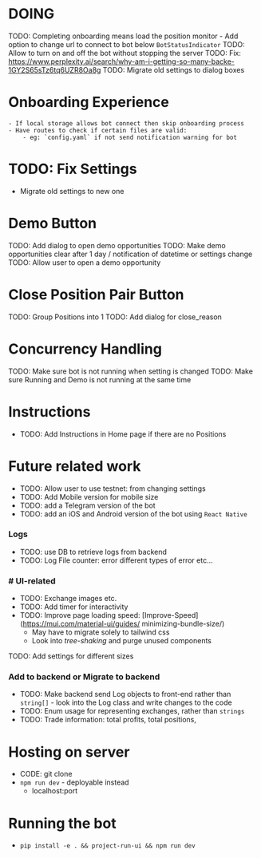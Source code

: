 # DOING
TODO: Completing onboarding means load the position monitor
    - Add option to change url to connect to bot below `BotStatusIndicator`
TODO: Allow to turn on and off the bot without stopping the server
TODO: Fix: https://www.perplexity.ai/search/why-am-i-getting-so-many-backe-1GY2S65sTz6tq6UZR8Oa8g
TODO: Migrate old settings to dialog boxes

# Onboarding Experience
    - If local storage allows bot connect then skip onboarding process
    - Have routes to check if certain files are valid: 
        - eg: `config.yaml` if not send notification warning for bot

# TODO: Fix Settings
- Migrate old settings to new one

# Demo Button
TODO: Add dialog to open demo opportunities
TODO: Make demo opportunities clear after 1 day / notification of datetime or settings change
TODO: Allow user to open a demo opportunity

# Close Position Pair Button
TODO: Group Positions into 1
TODO: Add dialog for close_reason

# Concurrency Handling
TODO: Make sure bot is not running when setting is changed
TODO: Make sure Running and Demo is not running at the same time

# Instructions
- TODO: Add Instructions in Home page if there are no Positions


# Future related work
- TODO: Allow user to use testnet: from changing settings
- TODO: Add Mobile version for mobile size
- TODO: add a Telegram version of the bot
- TODO: add an iOS and Android version of the bot using `React Native`

### Logs
- TODO: use DB to retrieve logs from backend
- TODO: Log File counter: error different types of error etc...

### # UI-related
- TODO: Exchange images etc.
- TODO: Add timer for interactivity
- TODO: Improve page loading speed: [Improve-Speed](https://mui.com/material-ui/guides/
minimizing-bundle-size/)
    - May have to migrate solely to tailwind css
    - Look into _tree-shaking_ and purge unused components

TODO: Add settings for different sizes

### Add to backend or Migrate to backend
- TODO: Make backend send Log objects to front-end rather than `string[]` - look into the Log class and write changes to the code
- TODO: Enum usage for representing exchanges, rather than `strings`
- TODO: Trade information: total profits, total positions, 


# Hosting on server
- CODE: git clone
- `npm run dev` - deployable instead
    - localhost:port

# Running the bot
- `pip install -e . && project-run-ui && npm run dev`

